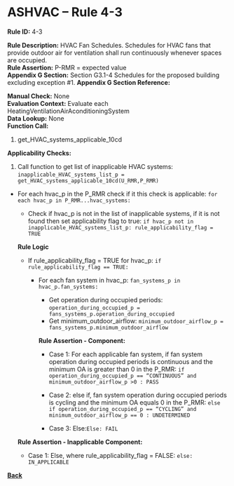 # ASHVAC – Rule 4-3

**Rule ID:** 4-3
 
**Rule Description:** HVAC Fan Schedules. Schedules for HVAC fans that provide outdoor air for ventilation shall run continuously whenever spaces are occupied.  
**Rule Assertion:** P-RMR = expected value                                           
**Appendix G Section:** Section G3.1-4 Schedules for the proposed building excluding exception #1. 
**Appendix G Section Reference:**  

**Manual Check:** None  
**Evaluation Context:** Evaluate each HeatingVentilationAirAconditioningSystem  
**Data Lookup:** None  
**Function Call:** 

1. get_HVAC_systems_applicable_10cd


**Applicability Checks:** 

1. Call function to get list of inapplicable HVAC systems: `inapplicable_HVAC_systems_list_p = get_HVAC_systems_applicable_10cd(U_RMR,P_RMR)`
- For each hvac_p in the P_RMR check if it this check is applicable: `for each hvac_p in P_RMR...hvac_systems:`
    - Check if hvac_p is not in the list of inapplicable systems, if it is not found then set applicability flag to true: `if hvac_p not in inapplicable_HVAC_systems_list_p: rule_applicability_flag = TRUE`
    
    **Rule Logic**
    - If rule_applicability_flag = TRUE for hvac_p: `if rule_applicability_flag == TRUE:`
        - For each fan system in hvac_p: `fan_systems_p in hvac_p.fan_systems:`
            - Get operation during occupied periods: `operation_during_occupied_p = fans_systems_p.operation_during_occupied`
            - Get minimum_outdoor_airflow: `minimum_outdoor_airflow_p = fans_systems_p.minimum_outdoor_airflow`

            **Rule Assertion - Component:**
            - Case 1: For each applicable fan system, if fan system operation during occupied periods is continuous and the minimum OA is greater than 0 in the P_RMR: `if operation_during_occupied_p == “CONTINUOUS” and minimum_outdoor_airflow_p >0 : PASS`
            - Case 2: else if, fan system operation during occupied periods is cycling and the minimum OA equals 0 in the P_RMR: `else if operation_during_occupied_p == “CYCLING” and minimum_outdoor_airflow_p == 0 : UNDETERMINED`

            - Case 3: Else:`Else: FAIL`

    **Rule Assertion - Inapplicable Component:**
    - Case 1: Else, where rule_applicability_flag = FALSE: `else: IN_APPLICABLE`


**[Back](../_toc.md)**